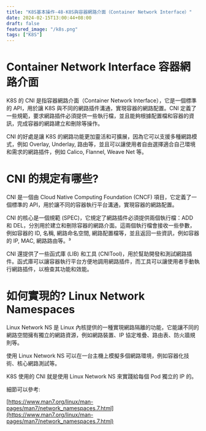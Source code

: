 ```yaml
---
title: "K8S基本操作-48-K8S與容器網路介面（Container Network Interface）"
date: 2024-02-15T13:00:44+08:00
draft: false
featured_image: "/k8s.png"
tags: ["K8S"]
---
```


# Container Network Interface 容器網路介面

K8S 的 CNI 是指容器網路介面（Container Network Interface），它是一個標準的 API，用於讓 K8S 與不同的網路插件溝通，實現容器的網路配置。CNI 定義了一些規範，要求網路插件必須提供一些執行檔，並且能夠根據配置檔和容器的資訊，完成容器的網路建立和刪除等操作。

CNI 的好處是讓 K8S 的網路功能更加靈活和可擴展，因為它可以支援多種網路模式，例如 Overlay, Underlay, 路由等，並且可以讓使用者自由選擇適合自己環境和需求的網路插件，例如 Calico, Flannel, Weave Net 等。

# CNI 的規定有哪些?

CNI 是一個由 Cloud Native Computing Foundation (CNCF) 項目，它定義了一個標準的 API，用於讓不同的容器執行平台溝通，實現容器的網路配置。

CNI 的核心是一個規範 (SPEC)，它規定了網路插件必須提供兩個執行檔：ADD 和 DEL，分別用於建立和刪除容器的網路介面。這兩個執行檔會接收一些參數，例如容器的 ID, 名稱, 網路命名空間, 網路配置檔等，並且返回一些資訊，例如容器的 IP, MAC, 網路路由等。³

CNI 還提供了一些函式庫 (LIB) 和工具 (CNITool)，用於幫助開發和測試網路插件。函式庫可以讓容器執行平台方便地調用網路插件，而工具可以讓使用者手動執行網路插件，以檢查其功能和效能。

# 如何實現的? Linux Network Namespaces

Linux Network NS 是 Linux 內核提供的一種實現網路隔離的功能，它能讓不同的網路空間擁有獨立的網路資源，例如網路裝置、IP 協定堆疊、路由表、防火牆規則等。

使用 Linux Network NS 可以在一台主機上模擬多個網路環境，例如容器化技術、核心網路測試等。

K8S 使用的 CNI 就是使用 Linux Network NS 來實踐給每個 Pod 獨立的 IP 的。

細節可以參考:

[https://www.man7.org/linux/man-pages/man7/network_namespaces.7.html](https://www.man7.org/linux/man-pages/man7/network_namespaces.7.html)

